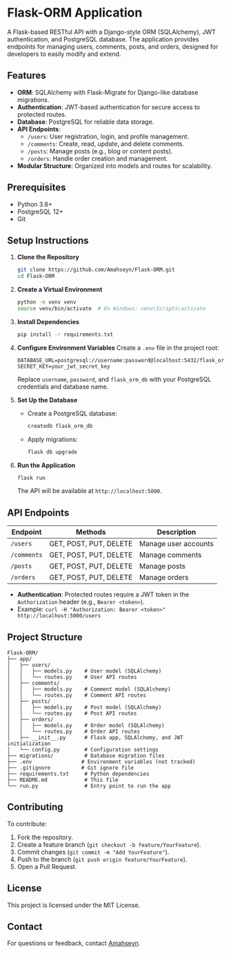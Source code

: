 # Flask-ORM Application

A Flask-based RESTful API with a Django-style ORM (SQLAlchemy), JWT authentication, and PostgreSQL database. The application provides endpoints for managing users, comments, posts, and orders, designed for developers to easily modify and extend.

## Features
- **ORM**: SQLAlchemy with Flask-Migrate for Django-like database migrations.
- **Authentication**: JWT-based authentication for secure access to protected routes.
- **Database**: PostgreSQL for reliable data storage.
- **API Endpoints**:
  - `/users`: User registration, login, and profile management.
  - `/comments`: Create, read, update, and delete comments.
  - `/posts`: Manage posts (e.g., blog or content posts).
  - `/orders`: Handle order creation and management.
- **Modular Structure**: Organized into models and routes for scalability.

## Prerequisites
- Python 3.8+
- PostgreSQL 12+
- Git

## Setup Instructions

1. **Clone the Repository**
   ```bash
   git clone https://github.com/Amahseyn/Flask-ORM.git
   cd Flask-ORM
   ```

2. **Create a Virtual Environment**
   ```bash
   python -m venv venv
   source venv/bin/activate  # On Windows: venv\Scripts\activate
   ```

3. **Install Dependencies**
   ```bash
   pip install -r requirements.txt
   ```

4. **Configure Environment Variables**
   Create a `.env` file in the project root:
   ```env
   DATABASE_URL=postgresql://username:password@localhost:5432/flask_orm_db
   SECRET_KEY=your_jwt_secret_key
   ```
   Replace `username`, `password`, and `flask_orm_db` with your PostgreSQL credentials and database name.

5. **Set Up the Database**
   - Create a PostgreSQL database:
     ```bash
     createdb flask_orm_db
     ```
   - Apply migrations:
     ```bash
     flask db upgrade
     ```

6. **Run the Application**
   ```bash
   flask run
   ```
   The API will be available at `http://localhost:5000`.

## API Endpoints

| Endpoint       | Methods         | Description                     |
|----------------|-----------------|---------------------------------|
| `/users`       | GET, POST, PUT, DELETE | Manage user accounts           |
| `/comments`    | GET, POST, PUT, DELETE | Manage comments                |
| `/posts`       | GET, POST, PUT, DELETE | Manage posts                   |
| `/orders`      | GET, POST, PUT, DELETE | Manage orders                  |

- **Authentication**: Protected routes require a JWT token in the `Authorization` header (e.g., `Bearer <token>`).
- Example: `curl -H "Authorization: Bearer <token>" http://localhost:5000/users`

## Project Structure
```
Flask-ORM/
├── app/
│   ├── users/
│   │   ├── models.py    # User model (SQLAlchemy)
│   │   └── routes.py    # User API routes
│   ├── comments/
│   │   ├── models.py    # Comment model (SQLAlchemy)
│   │   └── routes.py    # Comment API routes
│   ├── posts/
│   │   ├── models.py    # Post model (SQLAlchemy)
│   │   └── routes.py    # Post API routes
│   ├── orders/
│   │   ├── models.py    # Order model (SQLAlchemy)
│   │   └── routes.py    # Order API routes
│   ├── __init__.py      # Flask app, SQLAlchemy, and JWT initialization
│   └── config.py        # Configuration settings
├── migrations/          # Database migration files
├── .env                # Environment variables (not tracked)
├── .gitignore          # Git ignore file
├── requirements.txt     # Python dependencies
├── README.md            # This file
└── run.py               # Entry point to run the app
```

## Contributing
To contribute:
1. Fork the repository.
2. Create a feature branch (`git checkout -b feature/YourFeature`).
3. Commit changes (`git commit -m "Add YourFeature"`).
4. Push to the branch (`git push origin feature/YourFeature`).
5. Open a Pull Request.

## License
This project is licensed under the MIT License.

## Contact
For questions or feedback, contact [Amahseyn](https://github.com/Amahseyn).
